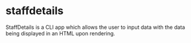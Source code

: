 # staffdetails
StaffDetails is a CLI app which allows the user to input data with the data being displayed in an HTML upon rendering. 
